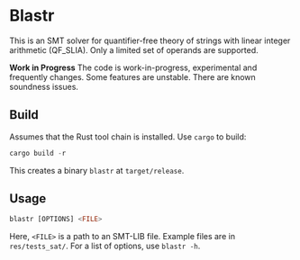# Blastr

This is an SMT solver for quantifier-free theory of strings with linear integer arithmetic (QF_SLIA).
Only a limited set of operands are supported.

**Work in Progress**
The code is work-in-progress, experimental and frequently changes. Some features are unstable.
There are known soundness issues.

## Build

Assumes that the Rust tool chain is installed.
Use `cargo` to build:

```rust
cargo build -r
```

This creates a binary `blastr` at `target/release`. 

## Usage

```rust
blastr [OPTIONS] <FILE>
```

Here, `<FILE>` is a path to an SMT-LIB file.
Example files are in `res/tests_sat/`.
For a list of options, use `blastr -h`.